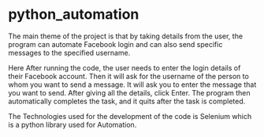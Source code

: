 # python_automation

The main theme of the project is that by taking details from the user, the program can automate Facebook login and can also send specific messages to the specified username.

Here After running the code, the user needs to enter the login details of their Facebook account.
Then it will ask for the username of the person to whom you want to send a message.
It will ask you to enter the message that you want to send. After giving all the details, click Enter. The program then automatically completes the task, and it quits after the task is completed.

The Technologies used for the development of the code is Selenium which is a python library used for Automation.
